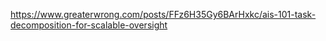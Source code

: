 

https://www.greaterwrong.com/posts/FFz6H35Gy6BArHxkc/ais-101-task-decomposition-for-scalable-oversight